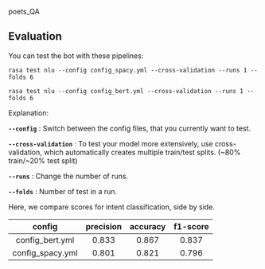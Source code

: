 poets_QA

## Evaluation
You can test the bot with these pipelines:

`rasa test nlu --config config_spacy.yml --cross-validation --runs 1 --folds 6`

`rasa test nlu --config config_bert.yml --cross-validation --runs 1 --folds 6`

Explanation:

**`--config`** :  Switch between the config files, that you currently want to test.

**`--cross-validation`** : To test your model more extensively, use cross-validation, which automatically creates multiple train/test splits.  (~80% train/~20% test split)

**`--runs`** : Change the number of runs.

**`--folds`** : Number of test in a run.


Here, we compare scores for intent classification, side by side.

|config| precision|accuracy|f1-score|
|:---:|:---:|:---:|:---:|
|config_bert.yml|0.833 |0.867|0.837|
|config_spacy.yml |0.801 |0.821|0.796|